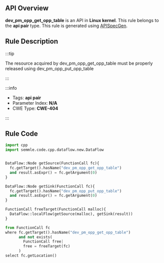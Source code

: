 ---
---


## API Overview
**dev_pm_opp_get_opp_table** is an API in **Linux kernel**. This rule belongs to the **api pair** type. This rule is generated using [APISpecGen](../../tools/APISpecGen).
## Rule Description

:::tip

The resource acquired by dev_pm_opp_get_opp_table must be properly released using dev_pm_opp_put_opp_table

:::

:::info

- Tags: **api pair**
- Parameter Index: **N/A**
- CWE Type: **CWE-404**

:::

## Rule Code
```python
import cpp
import semmle.code.cpp.dataflow.new.DataFlow


DataFlow::Node getSource(FunctionCall fc){
  fc.getTarget().hasName("dev_pm_opp_get_opp_table")
  and result.asExpr() = fc.getArgument(0)
}

DataFlow::Node getSink(FunctionCall fc){
  fc.getTarget().hasName("dev_pm_opp_put_opp_table")
  and result.asExpr() = fc.getArgument(0)
}

FunctionCall freeTarget(FunctionCall malloc){
  DataFlow::localFlow(getSource(malloc), getSink(result))
}

from FunctionCall fc
where fc.getTarget().hasName("dev_pm_opp_get_opp_table")
      and not exists(
        FunctionCall free| 
        free = freeTarget(fc)
      )
select fc.getLocation()

    
```